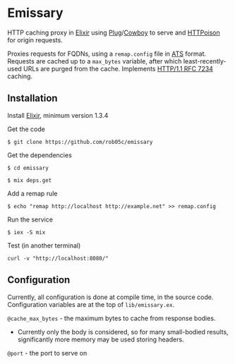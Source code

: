 # Emissary

HTTP caching proxy in [Elixir](http://elixir-lang.org) using [Plug](https://github.com/elixir-lang/plug)/[Cowboy](https://github.com/ninenines/cowboy) to serve and [HTTPoison](https://github.com/edgurgel/httpoison) for origin requests.

Proxies requests for FQDNs, using a `remap.config` file in [ATS](https://docs.trafficserver.apache.org/en/latest/admin-guide/files/remap.config.en.html) format. Requests are cached up to a `max_bytes` variable, after which least-recently-used URLs are purged from the cache. Implements [HTTP/1.1 RFC 7234](https://tools.ietf.org/html/rfc7234) caching.

## Installation

Install [Elixir](http://elixir-lang.org/install.html), minimum version 1.3.4

Get the code
```
$ git clone https://github.com/rob05c/emissary
```

Get the dependencies

```
$ cd emissary

$ mix deps.get
```

Add a remap rule
```
$ echo "remap http://localhost http://example.net" >> remap.config
```

Run the service

```
$ iex -S mix
```

Test (in another terminal)

```
curl -v "http://localhost:8080/"
```

## Configuration

Currently, all configuration is done at compile time, in the source code. Configuration variables are at the top of `lib/emissary.ex`.

`@cache_max_bytes` - the maximum bytes to cache from response bodies.
* Currently only the body is considered, so for many small-bodied results, significantly more memory may be used storing headers.

`@port` - the port to serve on
